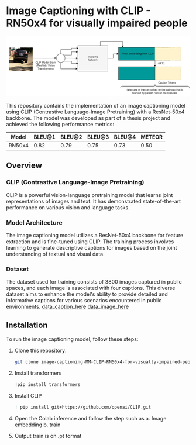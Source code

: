 # Image Captioning with CLIP - RN50x4 for visually impaired people

![CLIP](https://github.com/daffaalfajrii1/image-captioning-MM-CLIP-RN50x4/blob/main/architecture.png)

This repository contains the implementation of an image captioning model using CLIP (Contrastive Language-Image Pretraining) with a ResNet-50x4 backbone. The model was developed as part of a thesis project and achieved the following performance metrics:

| Model  | BLEU@1 | BLEU@2 | BLEU@3 | BLEU@4 | METEOR |
|--------|--------|--------|--------|--------|--------|
| RN50x4 | 0.82   | 0.79   | 0.75   | 0.73   | 0.50   |

## Overview

### CLIP (Contrastive Language-Image Pretraining)

CLIP is a powerful vision-language pretraining model that learns joint representations of images and text. It has demonstrated state-of-the-art performance on various vision and language tasks.

### Model Architecture

The image captioning model utilizes a ResNet-50x4 backbone for feature extraction and is fine-tuned using CLIP. The training process involves learning to generate descriptive captions for images based on the joint understanding of textual and visual data.

### Dataset

The dataset used for training consists of 3800 images captured in public spaces, and each image is associated with four captions. This diverse dataset aims to enhance the model's ability to provide detailed and informative captions for various scenarios encountered in public environments.
[data_caption_here](https://drive.google.com/drive/u/0/folders/11tcspegZxbrwQnx9SnlCDcMXYPAbzR6V)
[data_image_here](https://drive.google.com/drive/u/0/folders/1ZfstVhqay7GzZDOWTIEhcZCTRAJFE6LB)

## Installation

To run the image captioning model, follow these steps:

1. Clone this repository:

   ```bash
   git clone image-captioning-MM-CLIP-RN50x4-for-visually-impaired-people

2. Install transformers
   ```bash
   !pip install transformers

3. Install CLIP
   ```bash
   ! pip install git+https://github.com/openai/CLIP.git

4. Open the Colab inference and follow the step such as
   a. Image embedding
   b. train

5. Output train is on .pt format
